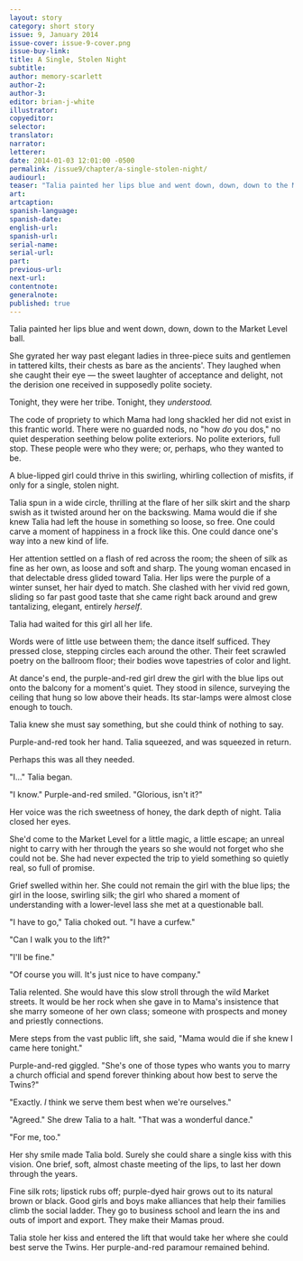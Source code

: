 ```yaml
---
layout: story
category: short story
issue: 9, January 2014
issue-cover: issue-9-cover.png
issue-buy-link:
title: A Single, Stolen Night
subtitle:
author: memory-scarlett
author-2:
author-3:
editor: brian-j-white
illustrator:
copyeditor:
selector:
translator:
narrator:
letterer:
date: 2014-01-03 12:01:00 -0500
permalink: /issue9/chapter/a-single-stolen-night/
audiourl:
teaser: "Talia painted her lips blue and went down, down, down to the Market Level ball."
art:
artcaption:
spanish-language:
spanish-date:
english-url:
spanish-url:
serial-name:
serial-url:
part:
previous-url:
next-url:
contentnote:
generalnote:
published: true
---
```


Talia painted her lips blue and went down, down, down to the Market Level ball.

She gyrated her way past elegant ladies in three-piece suits and gentlemen in tattered kilts, their chests as bare as the ancients'. They laughed when she caught their eye — the sweet laughter of acceptance and delight, not the derision one received in supposedly polite society.

Tonight, they were her tribe. Tonight, they _understood._

The code of propriety to which Mama had long shackled her did not exist in this frantic world. There were no guarded nods, no "how _do_ you dos," no quiet desperation seething below polite exteriors. No polite exteriors, full stop. These people were who they were; or, perhaps, who they wanted to be.

A blue-lipped girl could thrive in this swirling, whirling collection of misfits, if only for a single, stolen night.

Talia spun in a wide circle, thrilling at the flare of her silk skirt and the sharp swish as it twisted around her on the backswing. Mama would die if she knew Talia had left the house in something so loose, so free. One could carve a moment of happiness in a frock like this. One could dance one's way into a new kind of life.

Her attention settled on a flash of red across the room; the sheen of silk as fine as her own, as loose and soft and sharp. The young woman encased in that delectable dress glided toward Talia. Her lips were the purple of a winter sunset, her hair dyed to match. She clashed with her vivid red gown, sliding so far past good taste that she came right back around and grew tantalizing, elegant, entirely _herself_.

Talia had waited for this girl all her life.

Words were of little use between them; the dance itself sufficed. They pressed close, stepping circles each around the other. Their feet scrawled poetry on the ballroom floor; their bodies wove tapestries of color and light.

At dance's end, the purple-and-red girl drew the girl with the blue lips out onto the balcony for a moment's quiet. They stood in silence, surveying the ceiling that hung so low above their heads. Its star-lamps were almost close enough to touch.

Talia knew she must say something, but she could think of nothing to say.

Purple-and-red took her hand. Talia squeezed, and was squeezed in return.

Perhaps this was all they needed.

"I…" Talia began.

"I know." Purple-and-red smiled. "Glorious, isn't it?"

Her voice was the rich sweetness of honey, the dark depth of night. Talia closed her eyes.

She'd come to the Market Level for a little magic, a little escape; an unreal night to carry with her through the years so she would not forget who she could not be. She had never expected the trip to yield something so quietly real, so full of promise.

Grief swelled within her. She could not remain the girl with the blue lips; the girl in the loose, swirling silk; the girl who shared a moment of understanding with a lower-level lass she met at a questionable ball.

"I have to go," Talia choked out. "I have a curfew."

"Can I walk you to the lift?"

"I'll be fine."

"Of course you will. It's just nice to have company."

Talia relented. She would have this slow stroll through the wild Market streets. It would be her rock when she gave in to Mama's insistence that she marry someone of her own class; someone with prospects and money and priestly connections.

Mere steps from the vast public lift, she said, "Mama would die if she knew I came here tonight."

Purple-and-red giggled. "She's one of those types who wants you to marry a church official and spend forever thinking about how best to serve the Twins?"

"Exactly. _I_ think we serve them best when we're ourselves."

"Agreed." She drew Talia to a halt. "That was a wonderful dance."

"For me, too."

Her shy smile made Talia bold. Surely she could share a single kiss with this vision. One brief, soft, almost chaste meeting of the lips, to last her down through the years.

Fine silk rots; lipstick rubs off; purple-dyed hair grows out to its natural brown or black. Good girls and boys make alliances that help their families climb the social ladder. They go to business school and learn the ins and outs of import and export. They make their Mamas proud.

Talia stole her kiss and entered the lift that would take her where she could best serve the Twins. Her purple-and-red paramour remained behind.

